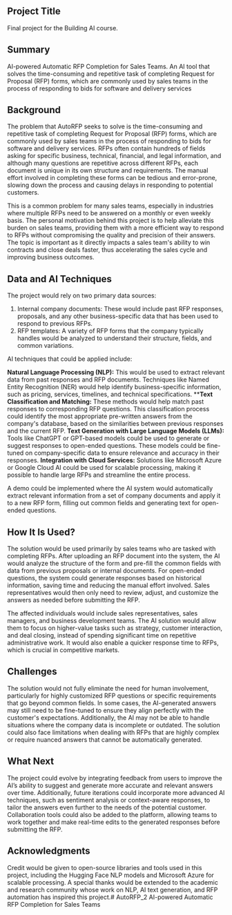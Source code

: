 ## Project Title

Final project for the Building AI course.

## Summary
AI-powered Automatic RFP Completion for Sales Teams. An AI tool that solves the time-consuming and repetitive task of completing Request for Proposal (RFP) forms, which are commonly used by sales teams in the process of responding to bids for software and delivery services

## Background
The problem that AutoRFP seeks to solve is the time-consuming and repetitive task of completing Request for Proposal (RFP) forms, which are commonly used by sales teams in the process of responding to bids for software and delivery services. RFPs often contain hundreds of fields asking for specific business, technical, financial, and legal information, and although many questions are repetitive across different RFPs, each document is unique in its own structure and requirements. The manual effort involved in completing these forms can be tedious and error-prone, slowing down the process and causing delays in responding to potential customers.

This is a common problem for many sales teams, especially in industries where multiple RFPs need to be answered on a monthly or even weekly basis. The personal motivation behind this project is to help alleviate this burden on sales teams, providing them with a more efficient way to respond to RFPs without compromising the quality and precision of their answers. The topic is important as it directly impacts a sales team's ability to win contracts and close deals faster, thus accelerating the sales cycle and improving business outcomes.

## Data and AI Techniques
The project would rely on two primary data sources:

1. Internal company documents: These would include past RFP responses, proposals, and any other business-specific data that has been used to respond to previous RFPs.
2. RFP templates: A variety of RFP forms that the company typically handles would be analyzed to understand their structure, fields, and common variations.

AI techniques that could be applied include:

**Natural Language Processing (NLP):** This would be used to extract relevant data from past responses and RFP documents. Techniques like Named Entity Recognition (NER) would help identify business-specific information, such as pricing, services, timelines, and technical specifications.
****Text Classification and Matching:** These methods would help match past responses to corresponding RFP questions. This classification process could identify the most appropriate pre-written answers from the company's database, based on the similarities between previous responses and the current RFP.
**Text Generation with Large Language Models (LLMs):** Tools like ChatGPT or GPT-based models could be used to generate or suggest responses to open-ended questions. These models could be fine-tuned on company-specific data to ensure relevance and accuracy in their responses.
**Integration with Cloud Services:** Solutions like Microsoft Azure or Google Cloud AI could be used for scalable processing, making it possible to handle large RFPs and streamline the entire process.

A demo could be implemented where the AI system would automatically extract relevant information from a set of company documents and apply it to a new RFP form, filling out common fields and generating text for open-ended questions.

## How It Is Used?
The solution would be used primarily by sales teams who are tasked with completing RFPs. After uploading an RFP document into the system, the AI would analyze the structure of the form and pre-fill the common fields with data from previous proposals or internal documents. For open-ended questions, the system could generate responses based on historical information, saving time and reducing the manual effort involved. Sales representatives would then only need to review, adjust, and customize the answers as needed before submitting the RFP.

The affected individuals would include sales representatives, sales managers, and business development teams. The AI solution would allow them to focus on higher-value tasks such as strategy, customer interaction, and deal closing, instead of spending significant time on repetitive administrative work. It would also enable a quicker response time to RFPs, which is crucial in competitive markets.

## Challenges
The solution would not fully eliminate the need for human involvement, particularly for highly customized RFP questions or specific requirements that go beyond common fields. In some cases, the AI-generated answers may still need to be fine-tuned to ensure they align perfectly with the customer's expectations. Additionally, the AI may not be able to handle situations where the company data is incomplete or outdated. The solution could also face limitations when dealing with RFPs that are highly complex or require nuanced answers that cannot be automatically generated.

## What Next
The project could evolve by integrating feedback from users to improve the AI’s ability to suggest and generate more accurate and relevant answers over time. Additionally, future iterations could incorporate more advanced AI techniques, such as sentiment analysis or context-aware responses, to tailor the answers even further to the needs of the potential customer. Collaboration tools could also be added to the platform, allowing teams to work together and make real-time edits to the generated responses before submitting the RFP.

## Acknowledgments
Credit would be given to open-source libraries and tools used in this project, including the Hugging Face NLP models and Microsoft Azure for scalable processing. A special thanks would be extended to the academic and research community whose work on NLP, AI text generation, and RFP automation has inspired this project.# AutoRFP_2
AI-powered Automatic RFP Completion for Sales Teams
